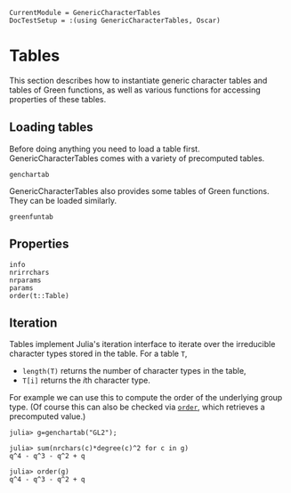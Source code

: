 ```@meta
CurrentModule = GenericCharacterTables
DocTestSetup = :(using GenericCharacterTables, Oscar)
```

# Tables

This section describes how to instantiate generic character tables and tables of Green functions,
as well as various functions for accessing properties of these tables.

## Loading tables

Before doing anything you need to load a table first. GenericCharacterTables comes with a variety of precomputed tables.

```@docs
genchartab
```

GenericCharacterTables also provides some tables of Green functions. They can be loaded similarly.

```@docs
greenfuntab
```

## Properties

```@docs
info
nrirrchars
nrparams
params
order(t::Table)
```

## Iteration

Tables implement Julia's iteration interface to iterate over the irreducible character types
stored in the table. For a table `T`,
- `length(T)` returns the number of character types in the table,
- `T[i]` returns the $i$th character type.

For example we can use this to compute the order of the underlying group type.
(Of course this can also be checked via [`order`](@ref), which retrieves a
precomputed value.)
```jldoctest
julia> g=genchartab("GL2");

julia> sum(nrchars(c)*degree(c)^2 for c in g)
q^4 - q^3 - q^2 + q

julia> order(g)
q^4 - q^3 - q^2 + q
```
